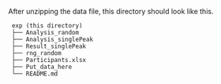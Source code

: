 After unzipping the data file, this directory should look like this.

 ```
  exp (this directory)
  ├── Analysis_random
  ├── Analysis_singlePeak
  ├── Result_singlePeak
  ├── rng_random
  ├── Participants.xlsx
  ├── Put_data_here
  └── README.md
  ```
